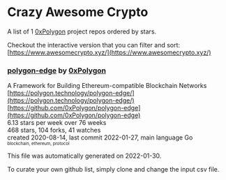 # Crazy Awesome Crypto
A list of 1 [0xPolygon](https://github.com/0xPolygon) project repos ordered by stars.  

Checkout the interactive version that you can filter and sort: 
[https://www.awesomecrypto.xyz/](https://www.awesomecrypto.xyz/)  


### [polygon-edge](https://github.com/0xPolygon/polygon-edge) by [0xPolygon](https://github.com/0xPolygon)  
A Framework for Building Ethereum-compatible Blockchain Networks  
[https://polygon.technology/polygon-edge/](https://polygon.technology/polygon-edge/)  
[https://github.com/0xPolygon/polygon-edge](https://github.com/0xPolygon/polygon-edge)  
6.13 stars per week over 76 weeks  
468 stars, 104 forks, 41 watches  
created 2020-08-14, last commit 2022-01-27, main language Go  
<sub><sup>blockchain, ethereum, protocol</sup></sub>


This file was automatically generated on 2022-01-30.  

To curate your own github list, simply clone and change the input csv file.  